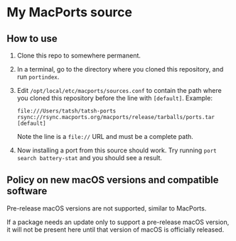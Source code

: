 # My MacPorts source

## How to use

1. Clone this repo to somewhere permanent.
2. In a terminal, go to the directory where you cloned this repository, and run `portindex`.
3. Edit `/opt/local/etc/macports/sources.conf` to contain the path where you cloned this repository
   before the line with `[default]`. Example:

   ```plain
   file:///Users/tatsh/tatsh-ports
   rsync://rsync.macports.org/macports/release/tarballs/ports.tar [default]
   ```

   Note the line is a `file://` URL and must be a complete path.

4. Now installing a port from this source should work. Try running `port search battery-stat` and
   you should see a result.

## Policy on new macOS versions and compatible software

Pre-release macOS versions are not supported, similar to MacPorts.

If a package needs an update only to support a pre-release macOS version, it will not be present
here until that version of macOS is officially released.
